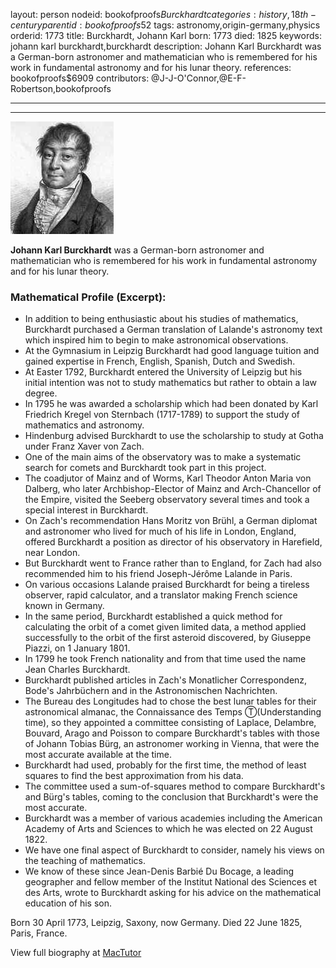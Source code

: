 layout: person
nodeid: bookofproofs$Burckhardt
categories: history,18th-century
parentid: bookofproofs$52
tags: astronomy,origin-germany,physics
orderid: 1773
title: Burckhardt, Johann Karl
born: 1773
died: 1825
keywords: johann karl burckhardt,burckhardt
description: Johann Karl Burckhardt was a German-born astronomer and mathematician who is remembered for his work in fundamental astronomy and for his lunar theory.
references: bookofproofs$6909
contributors: @J-J-O'Connor,@E-F-Robertson,bookofproofs

---



---

![Burckhardt.jpg](https://github.com/bookofproofs/bookofproofs.github.io/blob/main/_sources/_assets/images/portraits/Burckhardt.jpg?raw=true)

**Johann Karl Burckhardt** was a German-born astronomer and mathematician who is remembered for his work in fundamental astronomy and for his lunar theory.

### Mathematical Profile (Excerpt):
* In addition to being enthusiastic about his studies of mathematics, Burckhardt purchased a German translation of Lalande's astronomy text which inspired him to begin to make astronomical observations.
* At the Gymnasium in Leipzig Burckhardt had good language tuition and gained expertise in French, English, Spanish, Dutch and Swedish.
* At Easter 1792, Burckhardt entered the University of Leipzig but his initial intention was not to study mathematics but rather to obtain a law degree.
* In 1795 he was awarded a scholarship which had been donated by Karl Friedrich Kregel von Sternbach (1717-1789) to support the study of mathematics and astronomy.
* Hindenburg advised Burckhardt to use the scholarship to study at Gotha under Franz Xaver von Zach.
* One of the main aims of the observatory was to make a systematic search for comets and Burckhardt took part in this project.
* The coadjutor of Mainz and of Worms, Karl Theodor Anton Maria von Dalberg, who later Archbishop-Elector of Mainz and Arch-Chancellor of the Empire, visited the Seeberg observatory several times and took a special interest in Burckhardt.
* On Zach's recommendation Hans Moritz von Brühl, a German diplomat and astronomer who lived for much of his life in London, England, offered Burckhardt a position as director of his observatory in Harefield, near London.
* But Burckhardt went to France rather than to England, for Zach had also recommended him to his friend Joseph-Jérôme Lalande in Paris.
* On various occasions Lalande praised Burckhardt for being a tireless observer, rapid calculator, and a translator making French science known in Germany.
* In the same period, Burckhardt established a quick method for calculating the orbit of a comet given limited data, a method applied successfully to the orbit of the first asteroid discovered, by Giuseppe Piazzi, on 1 January 1801.
* In 1799 he took French nationality and from that time used the name Jean Charles Burckhardt.
* Burckhardt published articles in Zach's Monatlicher Correspondenz, Bode's Jahrbüchern and in the Astronomischen Nachrichten.
* The Bureau des Longitudes had to chose the best lunar tables for their astronomical almanac, the Connaissance des Temps Ⓣ(Understanding time), so they appointed a committee consisting of Laplace, Delambre, Bouvard, Arago and Poisson to compare Burckhardt's tables with those of Johann Tobias Bürg, an astronomer working in Vienna, that were the most accurate available at the time.
* Burckhardt had used, probably for the first time, the method of least squares to find the best approximation from his data.
* The committee used a sum-of-squares method to compare Burckhardt's and Bürg's tables, coming to the conclusion that Burckhardt's were the most accurate.
* Burckhardt was a member of various academies including the American Academy of Arts and Sciences to which he was elected on 22 August 1822.
* We have one final aspect of Burckhardt to consider, namely his views on the teaching of mathematics.
* We know of these since Jean-Denis Barbié Du Bocage, a leading geographer and fellow member of the Institut National des Sciences et des Arts, wrote to Burckhardt asking for his advice on the mathematical education of his son.

Born 30 April 1773, Leipzig, Saxony, now Germany. Died 22 June 1825, Paris, France.

View full biography at [MacTutor](https://mathshistory.st-andrews.ac.uk/Biographies/Burckhardt/)
